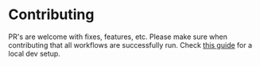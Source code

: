 # Contributing

PR's are welcome with fixes, features, etc. Please make sure when contributing that all workflows are successfully run. Check [this guide](https://dev-caspertheghost.github.io/home-inventory/#docs) for a local dev setup.
